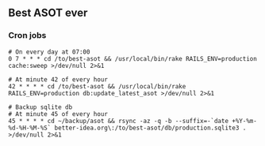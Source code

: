 ## Best ASOT ever

### Cron jobs


	# On every day at 07:00
	0 7 * * * cd /to/best-asot && /usr/local/bin/rake RAILS_ENV=production cache:sweep >/dev/null 2>&1
	
	# At minute 42 of every hour
	42 * * * * cd /to/best-asot && /usr/local/bin/rake RAILS_ENV=production db:update_latest_asot >/dev/null 2>&1 

	# Backup sqlite db
	# At minute 45 of every hour
	45 * * * * cd ~/backup/asot && rsync -az -q -b --suffix=-`date +%Y-%m-%d-%H-%M-%S` better-idea.org\:/to/best-asot/db/production.sqlite3 . >/dev/null 2>&1 

